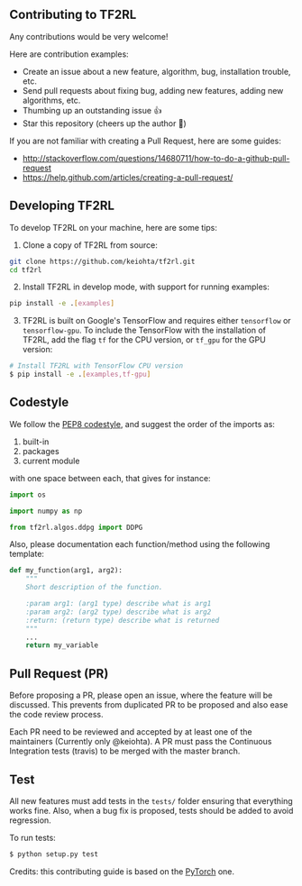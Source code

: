 ## Contributing to TF2RL

Any contributions would be very welcome!

Here are contribution examples:

- Create an issue about a new feature, algorithm, bug, installation trouble, etc.
- Send pull requests about fixing bug, adding new features, adding new algorithms, etc.
- Thumbing up an outstanding issue :+1:
- Star this repository (cheers up the author :muscle:)


If you are not familiar with creating a Pull Request, here are some guides:
- http://stackoverflow.com/questions/14680711/how-to-do-a-github-pull-request
- https://help.github.com/articles/creating-a-pull-request/

## Developing TF2RL

To develop TF2RL on your machine, here are some tips:

1. Clone a copy of TF2RL from source:

```bash
git clone https://github.com/keiohta/tf2rl.git
cd tf2rl
```

2. Install TF2RL in develop mode, with support for running examples:

```bash
pip install -e .[examples]
```

3. TF2RL is built on Google's TensorFlow and requires either `tensorflow` or `tensorflow-gpu`.
   To include the TensorFlow with the installation of TF2RL, add the flag `tf` for the CPU version, or `tf_gpu` for the GPU version:

```bash
# Install TF2RL with TensorFlow CPU version
$ pip install -e .[examples,tf-gpu]
```

## Codestyle

We follow the [PEP8 codestyle](https://www.python.org/dev/peps/pep-0008/), and suggest the order of the imports as:

1. built-in
2. packages
3. current module

with one space between each,  that gives for instance:
```python
import os

import numpy as np

from tf2rl.algos.ddpg import DDPG
```

Also, please documentation each function/method using the following template:

```python
def my_function(arg1, arg2):
    """
    Short description of the function.

    :param arg1: (arg1 type) describe what is arg1
    :param arg2: (arg2 type) describe what is arg2
    :return: (return type) describe what is returned
    """
    ...
    return my_variable
```

## Pull Request (PR)

Before proposing a PR, please open an issue, where the feature will be discussed. This prevents from duplicated PR to be proposed and also ease the code review process.

Each PR need to be reviewed and accepted by at least one of the maintainers (Currently only @keiohta).
A PR must pass the Continuous Integration tests (travis) to be merged with the master branch.

## Test

All new features must add tests in the `tests/` folder ensuring that everything works fine.
Also, when a bug fix is proposed, tests should be added to avoid regression.

To run tests:

```bash
$ python setup.py test
```


Credits: this contributing guide is based on the [PyTorch](https://github.com/pytorch/pytorch/) one.

